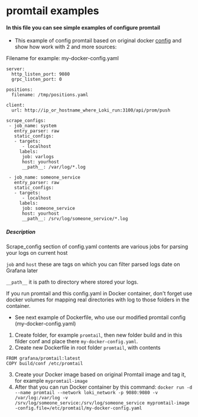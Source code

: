 # promtail examples
#### In this file you can see simple examples of configure promtail

* This example of config promtail based on original docker [config](https://github.com/grafana/loki/blob/master/cmd/promtail/promtail-docker-config.yaml)
and show how work with 2 and more sources:

Filename for example: my-docker-config.yaml
```
server:
  http_listen_port: 9080
  grpc_listen_port: 0

positions:
  filename: /tmp/positions.yaml

client:
  url: http://ip_or_hostname_where_Loki_run:3100/api/prom/push

scrape_configs:
 - job_name: system
   entry_parser: raw
   static_configs:
   - targets:
      - localhost
     labels:
      job: varlogs
      host: yourhost
      __path__: /var/log/*.log

 - job_name: someone_service
   entry_parser: raw
   static_configs:
   - targets:
      - localhost
     labels:
      job: someone_service
      host: yourhost
      __path__: /srv/log/someone_service/*.log

```
##### Description
Scrape_config section of config.yaml contents are various jobs for parsing your logs on current host

`job` and `host` these are tags on which you can filter parsed logs date on Grafana later

`__path__` it is path to directory where stored your logs.

If you run promtail and this config.yaml in Docker container, don't forget use docker volumes for mapping real directories
with log to those folders in the container. 

* See next example of Dockerfile, who use our modified promtail config (my-docker-config.yaml)
1) Create folder, for example `promtail`, then new folder build and in this filder conf and place there `my-docker-config.yaml`.
2) Create new Dockerfile in root folder `promtail`, with contents
```
FROM grafana/promtail:latest
COPY build/conf /etc/promtail
```
3) Create your Docker image based on original Promtail image and tag it, for example `mypromtail-image`
3) After that you can run Docker container by this command:
`docker run -d --name promtail --network loki_network -p 9080:9080 -v /var/log:/var/log -v /srv/log/someone_service:/srv/log/someone_service mypromtail-image -config.file=/etc/promtail/my-docker-config.yaml`
